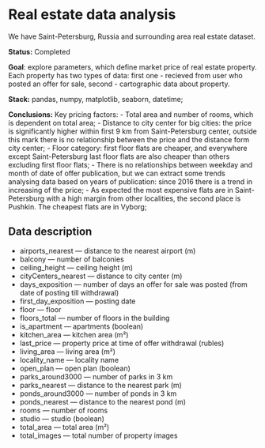 # Real estate data analysis
We have Saint-Petersburg, Russia and surrounding area real estate dataset.

**Status:** Completed

**Goal**: explore parameters, which define market price of real estate property.
Each property has two types of data: first one - recieved from user who posted an offer for sale, second - cartographic data about property.

**Stack:** pandas, numpy, matplotlib, seaborn, datetime;

**Conclusions:**
Key pricing factors:
    - Total area and number of rooms, which is dependent on total area;
    - Distance to city center for big cities: the price is significantly higher within first 9 km from Saint-Petersburg center, outside this mark there is no relationship between the price and the distance form city center;
    - Floor category: first floor flats are cheaper, and everywhere except Saint-Petersburg last floor flats are also cheaper than others excluding first floor flats;
    - There is no relationships between weekday and month of date of offer publication, but we can extract some trends analysing data based on years of publication: since 2016 there is a trend in increasing of the price;
    - As expected the most expensive flats are in Saint-Petersburg with a high margin from other localities, the second place is Pushkin. The cheapest flats are in Vyborg;

## Data description

- airports_nearest — distance to the nearest airport (m)
- balcony — number of balconies
- ceiling_height — ceiling height (m)
- cityCenters_nearest — distance to city center (m)
- days_exposition — number of days an offer for sale was posted (from date of posting till withdrawal)
- first_day_exposition — posting date
- floor — floor
- floors_total — number of floors in the building
- is_apartment — apartments (boolean)
- kitchen_area — kitchen area (m²)
- last_price — property price at time of offer withdrawal (rubles)
- living_area — living area (m²)
- locality_name — locality name
- open_plan — open plan (boolean)
- parks_around3000 — number of parks in 3 km
- parks_nearest — distance to the nearest park (m)
- ponds_around3000 — number of ponds in 3 km
- ponds_nearest — distance to the nearest pond (m)
- rooms — number of rooms
- studio — studio (boolean)
- total_area — total area (m²)
- total_images — total number of property images
